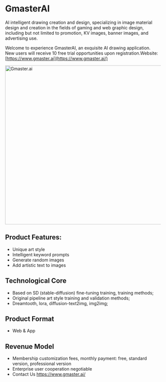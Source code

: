 

# GmasterAI

AI intelligent drawing creation and design, specializing in image material design and creation in the fields of gaming and web graphic design, including but not limited to promotion, KV images, banner images, and advertising use.

Welcome to experience GmasterAI, an exquisite AI drawing application. New users will receive 10 free trial opportunities upon registration.Website: [https://www.gmaster.ai](https://www.gmaster.ai/)


<a title="GmasterAI, CC BY-SA 4.0 &lt;https://creativecommons.org/licenses/by-sa/4.0&gt;, via Wikimedia Commons" href="https://www.gmaster.ai/"><img width="512" alt="Gmaster.ai" src="https://upload.wikimedia.org/wikipedia/commons/thumb/3/34/Gmaster.ai.jpg/512px-Gmaster.ai.jpg"></a>

## Product Features:

- Unique art style
- Intelligent keyword prompts
- Generate random images
- Add artistic text to images

## Technological Core

- Based on SD (stable-diffusion) fine-tuning training, training methods;
- Original pipeline art style training and validation methods;
- Dreamtooth, lora, diffusion-text2img, img2img;

## Product Format

- Web & App

## Revenue Model

- Membership customization fees, monthly payment: free, standard version, professional version
- Enterprise user cooperation negotiable
- Contact Us https://www.gmaster.ai/
